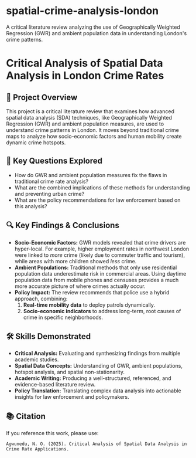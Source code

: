# spatial-crime-analysis-london
A critical literature review analyzing the use of Geographically Weighted Regression (GWR) and ambient population data in understanding London's crime patterns.

# Critical Analysis of Spatial Data Analysis in London Crime Rates

## 📄 Project Overview
This project is a critical literature review that examines how advanced spatial data analysis (SDA) techniques, like Geographically Weighted Regression (GWR) and ambient population measures, are used to understand crime patterns in London. It moves beyond traditional crime maps to analyze how socio-economic factors and human mobility create dynamic crime hotspots.

## 🎯 Key Questions Explored
- How do GWR and ambient population measures fix the flaws in traditional crime rate analysis?
- What are the combined implications of these methods for understanding and preventing urban crime?
- What are the policy recommendations for law enforcement based on this analysis?

## 🔍 Key Findings & Conclusions
- **Socio-Economic Factors:** GWR models revealed that crime drivers are hyper-local. For example, higher employment rates in northwest London were linked to *more* crime (likely due to commuter traffic and tourism), while areas with more children showed *less* crime.
- **Ambient Populations:** Traditional methods that only use residential population data underestimate risk in commercial areas. Using daytime population data from mobile phones and censuses provides a much more accurate picture of where crimes actually occur.
- **Policy Impact:** The review recommends that police use a hybrid approach, combining:
  1.  **Real-time mobility data** to deploy patrols dynamically.
  2.  **Socio-economic indicators** to address long-term, root causes of crime in specific neighborhoods.


## 🛠 Skills Demonstrated
- **Critical Analysis:** Evaluating and synthesizing findings from multiple academic studies.
- **Spatial Data Concepts:** Understanding of GWR, ambient populations, hotspot analysis, and spatial non-stationarity.
- **Academic Writing:** Producing a well-structured, referenced, and evidence-based literature review.
- **Policy Translation:** Translating complex data analysis into actionable insights for law enforcement and policymakers.

## 📚 Citation
If you reference this work, please use:
```plaintext
Agwunedu, N. O. (2025). Critical Analysis of Spatial Data Analysis in Crime Rate Applications.
